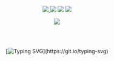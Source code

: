 <!-- 

	~> dont skid nigga

-->
<p align="center">
    <a href="https://tiktok.com/@qsfsdwxfsd" target"blank_"><img src="https://img.shields.io/badge/tiktok%20-101414.svg?&style=for-the-badge&logo=tiktok&logoColor=white" target="_blank">  </a> 
    <a href="https://instagram.com/4dsen/" target"blank_"><img src="https://img.shields.io/badge/Instagram%20-101414.svg?&style=for-the-badge&logo=instagram&logoColor=white"></a>
    <a href="https://twitter.com/4dsen" target"blank_"><img src="https://img.shields.io/badge/Twitter%20-101414.svg?&style=for-the-badge&logo=twitter&logoColor=white"></a>
    <a href="https://github.com/4dsen" target"blank_"><img src="https://img.shields.io/badge/GitHub%20-101414.svg?&style=for-the-badge&logo=github&logoColor=white"></a>
</p>


  <div align="center">
  <a href="https://discord.com/users/991440050321621032" target="_blank">
  <img src="https://lanyard.cnrad.dev/api/991440050321621032?borderRadius=5px&idleMessage=zzz&bg=a&animated=true"> 
  </a>
  </a> 
  </a> 
  </p>
    </div>


<div align="center">
  <br>
<br>
  
  [![Typing SVG](https://readme-typing-svg.demolab.com/?lines=wanted.lol/xx;)](https://git.io/typing-svg)
</div>



